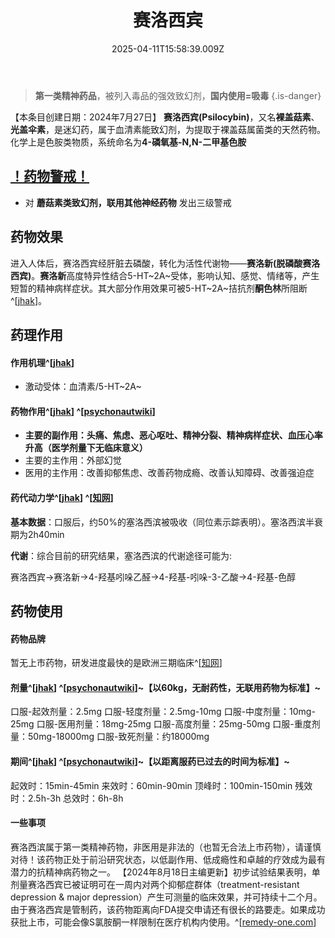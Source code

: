 ﻿---
title: 赛洛西宾
description: 
published: true
date: 2025-04-11T15:58:39.009Z
tags: 
editor: markdown
dateCreated: 2025-04-11T15:58:34.573Z
---

> **第一类精神药品**，被列入毒品的强效致幻剂，**国内使用=吸毒**
{.is-danger}

【本条目创建日期：2024年7月27日】
**赛洛西宾(Psilocybin)**，又名**裸盖菇素**、**光盖伞素**，是迷幻药，属于血清素能致幻剂，为提取于裸盖菇属菌类的天然药物。化学上是色胺类物质，系统命名为**4-磷氧基-N,N-二甲基色胺**
## [！药物警戒！](/drug/%E8%8D%AF%E7%89%A9%E8%AD%A6%E6%88%92/)
- 对 **蘑菇素类致幻剂，联用其他神经药物** 发出三级警戒
## 药物效果

进入人体后，赛洛西宾经肝脏去磷酸，转化为活性代谢物——**赛洛新(脱磷酸赛洛西宾)**。**赛洛新**高度特异性结合5-HT~2A~受体，影响认知、感觉、情绪等，产生短暂的精神病样症状。其大部分作用效果可被5-HT~2A~拮抗剂**酮色林**所阻断^[[jhak](http://jhak.com/uploadfile/2021/1219/20211219104947754.pdf)]。

## 药理作用
#### 作用机理^[[jhak](http://jhak.com/uploadfile/2021/1219/20211219104947754.pdf)] 
- 激动受体：血清素/5-HT~2A~
#### 药物作用^[[jhak](http://jhak.com/uploadfile/2021/1219/20211219104947754.pdf)] ^[[psychonautwiki](https://m.psychonautwiki.org/wiki/Psilocybin_mushrooms)]
- **主要的副作用：头痛、焦虑、恶心呕吐、精神分裂、精神病样症状、血压心率升高（医学剂量下无临床意义）**
- 主要的主作用：外部幻觉
- 医用的主作用：改善抑郁焦虑、改善药物成瘾、改善认知障碍、改善强迫症

#### 药代动力学^[[jhak](http://jhak.com/uploadfile/2021/1219/20211219104947754.pdf)] ^[[知网](https://kns.cnki.net/kcms2/article/abstract?v=wRD08hUPYgy4nowZqKzKcnlKhj3rzgm5-3RyYdsIAwfAszENIouqux-Y-Oq0MZG3tOYT1FhDahUQVhvjTbJKM_ldZwbbB7PihFVd_ewrU8bUUWKH-EskSCuZS2GbRp4pO2KsZKnZEUM9-HNDXaQ6XOk1g1lqZZ-xUwf1u8KKKnbzpQJVp5GCAcqIEaK7Ri7MPzw-2chI7rk=&uniplatform=NZKPT&language=CHS)]
**基本数据**：口服后，约50%的塞洛西滨被吸收（同位素示踪表明）。塞洛西滨半衰期为2h40min

**代谢**：综合目前的研究结果，塞洛西滨的代谢途径可能为:

赛洛西宾→赛洛新→4-羟基吲哚乙醛→4-羟基-吲哚-3-乙酸→4-羟基-色醇
## 药物使用
#### 药物品牌
暂无上市药物，研发进度最快的是欧洲三期临床^[[知网](https://kns.cnki.net/kcms2/article/abstract?v=wRD08hUPYgy4nowZqKzKcnlKhj3rzgm5-3RyYdsIAwfAszENIouqux-Y-Oq0MZG3tOYT1FhDahUQVhvjTbJKM_ldZwbbB7PihFVd_ewrU8bUUWKH-EskSCuZS2GbRp4pO2KsZKnZEUM9-HNDXaQ6XOk1g1lqZZ-xUwf1u8KKKnbzpQJVp5GCAcqIEaK7Ri7MPzw-2chI7rk=&uniplatform=NZKPT&language=CHS)]
#### 剂量^[[jhak](http://jhak.com/uploadfile/2021/1219/20211219104947754.pdf)] ^[[psychonautwiki](https://m.psychonautwiki.org/wiki/Psilocybin_mushrooms)]~【以60kg，无耐药性，无联用药物为标准】~

口服-起效剂量：2.5mg
口服-轻度剂量：2.5mg-10mg
口服-中度剂量：10mg-25mg
口服-医用剂量：18mg-25mg
口服-高度剂量：25mg-50mg
口服-重度剂量：50mg-18000mg
口服-致死剂量：约18000mg

#### 期间^[[jhak](http://jhak.com/uploadfile/2021/1219/20211219104947754.pdf)] ^[[psychonautwiki](https://m.psychonautwiki.org/wiki/Psilocybin_mushrooms)]~【以距离服药已过去的时间为标准】~
起效时：15min-45min
来效时：60min-90min
顶峰时：100min-150min
残效时：2.5h-3h
总效时：6h-8h

#### 一些事项 ####

赛洛西滨属于第一类精神药物，非医用是非法的（也暂无合法上市药物），请谨慎对待！该药物正处于前沿研究状态，以低副作用、低成瘾性和卓越的疗效成为最有潜力的抗精神病药物之一。
【2024年8月18日主编更新】初步试验结果表明，单剂量赛洛西宾已被证明可在一周内对两个抑郁症群体（treatment-resistant depression & major depression）产生可测量的临床效果，并可持续十二个月。由于赛洛西宾是管制药，该药物距离向FDA提交申请还有很长的路要走。如果成功获批上市，可能会像S氯胺酮一样限制在医疗机构内使用。^[[remedy-one.com](https://remedy-one.com/what-is-a-cough-medicine-doing-in-my-anti-depressant/)]
